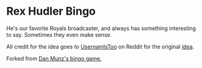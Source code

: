 # Rex Hudler Bingo

He's our favorite Royals broadcaster, and always has something interesting to say. Sometimes they even make sense.

All credit for the idea goes to [UsernamIsToo][1] on Reddit for the original [idea][2].

   [1]: https://www.reddit.com/user/UsernamIsToo
   [2]: https://www.reddit.com/r/KCRoyals/comments/4fzo0l/introducing_rex_hudler_bingo/

Forked from [Dan Munz's bingo game.][3]

   [3]: https://github.com/danmunz/bingo
